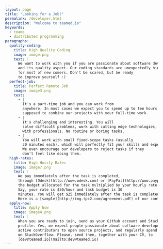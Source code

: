 ```yaml
---
layout: page
title: "Looking for a Job?"
permalink: /developer.html
description: "Welcome to teamed.io"
keywords:
  - teams
  - distributed programming
paragraphs:
  quality-coding:
    title: High Quality Coding
    image: image.png
    text: |
      We want to work with you if you are passionate about software development
      and its quality aspect. Our coding standards are unexpectedly high
      for most of new comers. Don't be scared, but be ready
      to improve yourself :)
  perfect-job:
    title: Perfect Remote Job
    image: image3.png
    text:
      - |
        It's a part-time job and you can work from
        anywhere. In most cases we expect you to spend up to ten hours per week. You are
        supposed to combine our projects with your full-time work.
      - |
        It's challenging and interesting. You will
        solve difficult problems, work with cutting edge technologies, and collaborate
        with professionals. No routine or boring tasks.
      - |
        You will work with small fixed-scope tasks (usually
        30 minutes each), which will perfectly fit your skills and experience.
        We even encourage our developers to reject tasks if they
        don't feel like doing them.
  high-rates:
    title: High Hourly Rates
    image: image7.png
    text: |
      We pay immediately after the task is completed,
      through [Odesk](http://www.odesk.com) or [PayPal](http://www.paypal.com),
      the budget allocated for the task multiplied by your hourly rate.
      Say, your rate is $50/hour and task budget is 30
      minutes. You will get $25 immediately after the task is completed.
      Here is a [sample](http://img.tpc2.com/agreement.pdf) of our contract.
  apply-now:
    title: Apply Now
    image: image4.png
    text: |
      When you are ready to join, send us your Github account and StackOverflow
      profile. Yes, we expect people passionate about software development be
      active contributors to open source projects, and regularly spend time
      on StackOverflow. Please, send them, together with your CV, to
      [dev@teamed.io](mailto:dev@teamed.io)
---
```


